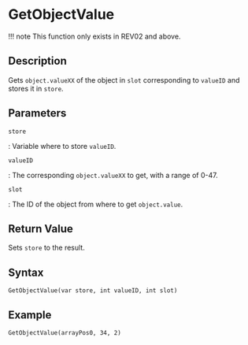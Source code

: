 # GetObjectValue

!!! note
    This function only exists in REV02 and above.

## Description
Gets `object.valueXX` of the object in `slot` corresponding to `valueID` and stores it in `store`.

## Parameters
`store`

:   Variable where to store `valueID`.

`valueID`

:   The corresponding `object.valueXX` to get, with a range of 0-47.

`slot`

:   The ID of the object from where to get `object.value`.

## Return Value
Sets `store` to the result.

## Syntax
```
GetObjectValue(var store, int valueID, int slot)
```

## Example
```
GetObjectValue(arrayPos0, 34, 2)
```
